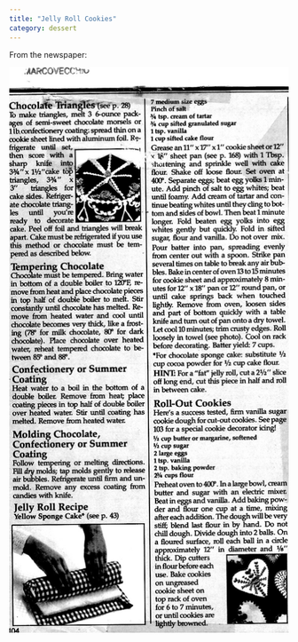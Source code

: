 ```yaml
---
title: "Jelly Roll Cookies"
category: dessert
---
```


From the newspaper:

![](/images/recipe-jelly-roll-cookies.jpg)

